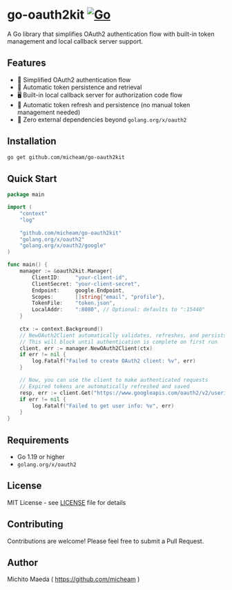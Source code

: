 # go-oauth2kit [![Go](https://github.com/micheam/go-oauth2kit/actions/workflows/go.yml/badge.svg)](https://github.com/micheam/go-oauth2kit/actions/workflows/go.yml)

A Go library that simplifies OAuth2 authentication flow with built-in token management and local callback server support.

## Features

- 🔐 Simplified OAuth2 authentication flow
- 💾 Automatic token persistence and retrieval
- 🖥️ Built-in local callback server for authorization code flow
- 🔄 Automatic token refresh and persistence (no manual token management needed)
- 🎯 Zero external dependencies beyond `golang.org/x/oauth2`

## Installation

```bash
go get github.com/micheam/go-oauth2kit
```

## Quick Start

```go
package main

import (
    "context"
    "log"
    
    "github.com/micheam/go-oauth2kit"
    "golang.org/x/oauth2"
    "golang.org/x/oauth2/google"
)

func main() {
    manager := &oauth2kit.Manager{
        ClientID:     "your-client-id",
        ClientSecret: "your-client-secret",
        Endpoint:     google.Endpoint,
        Scopes:       []string{"email", "profile"},
        TokenFile:    "token.json",
        LocalAddr:    ":8080", // Optional: defaults to ":15440"
    }
    
    ctx := context.Background()
    // NewOAuth2Client automatically validates, refreshes, and persists tokens
    // This will block until authentication is complete on first run
    client, err := manager.NewOAuth2Client(ctx)
    if err != nil {
        log.Fatalf("Failed to create OAuth2 client: %v", err)
    }

    // Now, you can use the client to make authenticated requests
    // Expired tokens are automatically refreshed and saved
    resp, err := client.Get("https://www.googleapis.com/oauth2/v2/userinfo")
    if err != nil {
        log.Fatalf("Failed to get user info: %v", err)
    }
}
```

## Requirements

- Go 1.19 or higher
- `golang.org/x/oauth2`

## License

MIT License - see [LICENSE](LICENSE) file for details

## Contributing

Contributions are welcome! Please feel free to submit a Pull Request.

## Author

Michito Maeda ( https://github.com/micheam )
